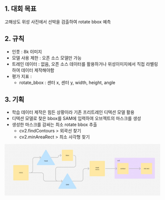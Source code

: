 ## 1. 대회 목표

고해상도 위성 사진에서 선박을 검출하여 rotate bbox 예측

## 2. 규칙

- 인풋 : 8k 이미지
- 모델 사용 제한 : 오픈 소스 모델만 가능
- 트레인 데이터 : 없음, 오픈 소스 데이터를 활용하거나 위성이미지에서 직접 라벨링하여 데이터 제작해야함
- 평가 지표 : 
	- rotate_bbox : 센터 x, 센터 y, width, height, angle

## 3. 기획

- 학습 데이터 제작은 힘든 상황이라 기존 프리트레인 디텍션 모델 활용
- 디텍션 모델로 찾은 bbox를 SAM에 입력하여 오브젝트의 마스크를 생성
- 생성한 마스크를 감싸는 최소 rotate bbox 추출
    - cv2.findContours > 외곽선 찾기
    - cv2.minAreaRect > 최소 사각형 찾기


![[img]](./img/img.jpg)